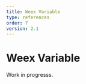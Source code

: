 ```yaml
---
title: Weex Variable  
type: references
order: 7
version: 2.1
---
```


# Weex Variable

Work in progresss.
